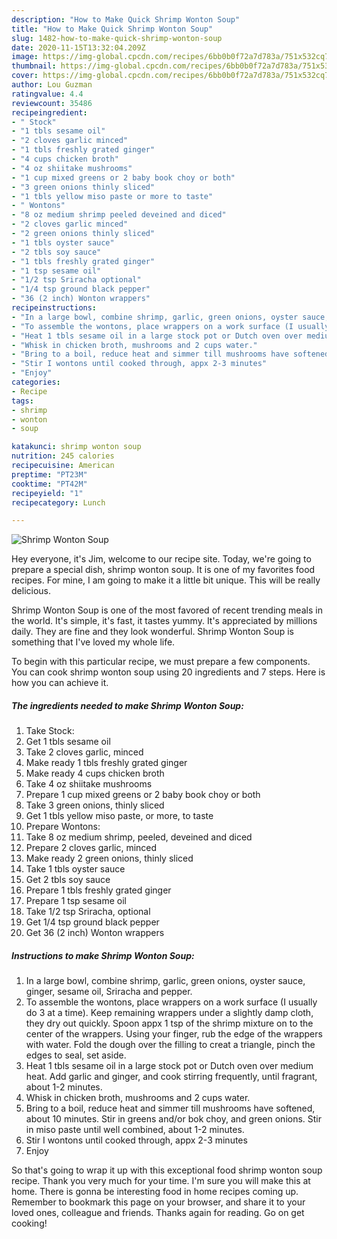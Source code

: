 ```yaml
---
description: "How to Make Quick Shrimp Wonton Soup"
title: "How to Make Quick Shrimp Wonton Soup"
slug: 1482-how-to-make-quick-shrimp-wonton-soup
date: 2020-11-15T13:32:04.209Z
image: https://img-global.cpcdn.com/recipes/6bb0b0f72a7d783a/751x532cq70/shrimp-wonton-soup-recipe-main-photo.jpg
thumbnail: https://img-global.cpcdn.com/recipes/6bb0b0f72a7d783a/751x532cq70/shrimp-wonton-soup-recipe-main-photo.jpg
cover: https://img-global.cpcdn.com/recipes/6bb0b0f72a7d783a/751x532cq70/shrimp-wonton-soup-recipe-main-photo.jpg
author: Lou Guzman
ratingvalue: 4.4
reviewcount: 35486
recipeingredient:
- " Stock"
- "1 tbls sesame oil"
- "2 cloves garlic minced"
- "1 tbls freshly grated ginger"
- "4 cups chicken broth"
- "4 oz shiitake mushrooms"
- "1 cup mixed greens or 2 baby book choy or both"
- "3 green onions thinly sliced"
- "1 tbls yellow miso paste or more to taste"
- " Wontons"
- "8 oz medium shrimp peeled deveined and diced"
- "2 cloves garlic minced"
- "2 green onions thinly sliced"
- "1 tbls oyster sauce"
- "2 tbls soy sauce"
- "1 tbls freshly grated ginger"
- "1 tsp sesame oil"
- "1/2 tsp Sriracha optional"
- "1/4 tsp ground black pepper"
- "36 (2 inch) Wonton wrappers"
recipeinstructions:
- "In a large bowl, combine shrimp, garlic, green onions, oyster sauce, ginger, sesame oil, Sriracha and pepper."
- "To assemble the wontons, place wrappers on a work surface (I usually do 3 at a time). Keep remaining wrappers under a slightly damp cloth, they dry out quickly. Spoon appx 1 tsp of the shrimp mixture on to the center of the wrappers. Using your finger, rub the edge of the wrappers with water. Fold the dough over the filling to creat a triangle, pinch the edges to seal, set aside."
- "Heat 1 tbls sesame oil in a large stock pot or Dutch oven over medium heat. Add garlic and ginger, and cook stirring frequently, until fragrant, about 1-2 minutes."
- "Whisk in chicken broth, mushrooms and 2 cups water."
- "Bring to a boil, reduce heat and simmer till mushrooms have softened, about 10 minutes. Stir in greens and/or bok choy, and green onions. Stir in miso paste until well combined, about 1-2 minutes."
- "Stir I wontons until cooked through, appx 2-3 minutes"
- "Enjoy"
categories:
- Recipe
tags:
- shrimp
- wonton
- soup

katakunci: shrimp wonton soup 
nutrition: 245 calories
recipecuisine: American
preptime: "PT23M"
cooktime: "PT42M"
recipeyield: "1"
recipecategory: Lunch

---
```



![Shrimp Wonton Soup](https://img-global.cpcdn.com/recipes/6bb0b0f72a7d783a/751x532cq70/shrimp-wonton-soup-recipe-main-photo.jpg)

Hey everyone, it's Jim, welcome to our recipe site. Today, we're going to prepare a special dish, shrimp wonton soup. It is one of my favorites food recipes. For mine, I am going to make it a little bit unique. This will be really delicious.

Shrimp Wonton Soup is one of the most favored of recent trending meals in the world. It's simple, it's fast, it tastes yummy. It's appreciated by millions daily. They are fine and they look wonderful. Shrimp Wonton Soup is something that I've loved my whole life.




To begin with this particular recipe, we must prepare a few components. You can cook shrimp wonton soup using 20 ingredients and 7 steps. Here is how you can achieve it.

<!--inarticleads1-->

##### The ingredients needed to make Shrimp Wonton Soup:

1. Take  Stock:
1. Get 1 tbls sesame oil
1. Take 2 cloves garlic, minced
1. Make ready 1 tbls freshly grated ginger
1. Make ready 4 cups chicken broth
1. Take 4 oz shiitake mushrooms
1. Prepare 1 cup mixed greens or 2 baby book choy or both
1. Take 3 green onions, thinly sliced
1. Get 1 tbls yellow miso paste, or more, to taste
1. Prepare  Wontons:
1. Take 8 oz medium shrimp, peeled, deveined and diced
1. Prepare 2 cloves garlic, minced
1. Make ready 2 green onions, thinly sliced
1. Take 1 tbls oyster sauce
1. Get 2 tbls soy sauce
1. Prepare 1 tbls freshly grated ginger
1. Prepare 1 tsp sesame oil
1. Take 1/2 tsp Sriracha, optional
1. Get 1/4 tsp ground black pepper
1. Get 36 (2 inch) Wonton wrappers




<!--inarticleads2-->

##### Instructions to make Shrimp Wonton Soup:

1. In a large bowl, combine shrimp, garlic, green onions, oyster sauce, ginger, sesame oil, Sriracha and pepper.
1. To assemble the wontons, place wrappers on a work surface (I usually do 3 at a time). Keep remaining wrappers under a slightly damp cloth, they dry out quickly. Spoon appx 1 tsp of the shrimp mixture on to the center of the wrappers. Using your finger, rub the edge of the wrappers with water. Fold the dough over the filling to creat a triangle, pinch the edges to seal, set aside.
1. Heat 1 tbls sesame oil in a large stock pot or Dutch oven over medium heat. Add garlic and ginger, and cook stirring frequently, until fragrant, about 1-2 minutes.
1. Whisk in chicken broth, mushrooms and 2 cups water.
1. Bring to a boil, reduce heat and simmer till mushrooms have softened, about 10 minutes. Stir in greens and/or bok choy, and green onions. Stir in miso paste until well combined, about 1-2 minutes.
1. Stir I wontons until cooked through, appx 2-3 minutes
1. Enjoy




So that's going to wrap it up with this exceptional food shrimp wonton soup recipe. Thank you very much for your time. I'm sure you will make this at home. There is gonna be interesting food in home recipes coming up. Remember to bookmark this page on your browser, and share it to your loved ones, colleague and friends. Thanks again for reading. Go on get cooking!
